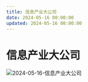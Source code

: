 ```yaml
---
title: 信息产业大公司
date: 2024-05-16 00:00:00
updated: 2024-05-16 00:00:00
---
```


# 信息产业大公司

![2024-05-16-信息产业大公司](assets/2024-05-16-信息产业大公司.png)

